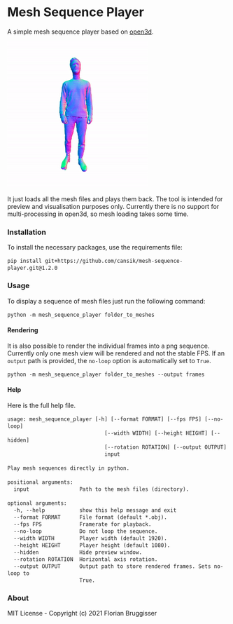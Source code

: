 # Mesh Sequence Player
A simple mesh sequence player based on [open3d](https://github.com/intel-isl/Open3D).

![person](readme/person_square.gif)

It just loads all the mesh files and plays them back. The tool is intended for preview and visualisation purposes only. Currently there is no support for multi-processing in open3d, so mesh loading takes some time.

### Installation
To install the necessary packages, use the requirements file:

```
pip install git+https://github.com/cansik/mesh-sequence-player.git@1.2.0
```

### Usage
To display a sequence of mesh files just run the following command:

```
python -m mesh_sequence_player folder_to_meshes
```

#### Rendering
It is also possible to render the individual frames into a png sequence. Currently only one mesh view will be rendered and not the stable FPS. If an `output` path is provided, the `no-loop` option is automatically set to `True`.

```
python -m mesh_sequence_player folder_to_meshes --output frames
```

#### Help
Here is the full help file.

```
usage: mesh_sequence_player [-h] [--format FORMAT] [--fps FPS] [--no-loop]
                               [--width WIDTH] [--height HEIGHT] [--hidden]
                               [--rotation ROTATION] [--output OUTPUT]
                               input

Play mesh sequences directly in python.

positional arguments:
  input                Path to the mesh files (directory).

optional arguments:
  -h, --help           show this help message and exit
  --format FORMAT      File format (default *.obj).
  --fps FPS            Framerate for playback.
  --no-loop            Do not loop the sequence.
  --width WIDTH        Player width (default 1920).
  --height HEIGHT      Player height (default 1080).
  --hidden             Hide preview window.
  --rotation ROTATION  Horizontal axis rotation.
  --output OUTPUT      Output path to store rendered frames. Sets no-loop to
                       True.
```

### About
MIT License - Copyright (c) 2021 Florian Bruggisser
